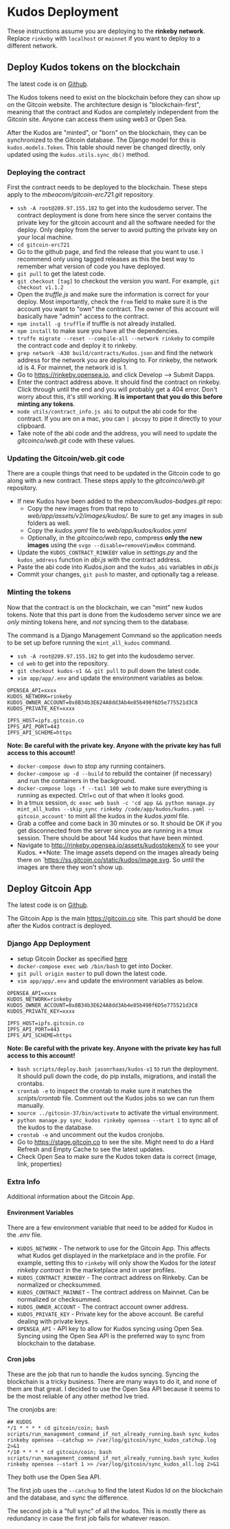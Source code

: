 # Kudos Deployment
These instructions assume you are deploying to the **rinkeby network**.  Replace `rinkeby` with `localhost` or `mainnet` if you want to deploy to a different network.


## Deploy Kudos tokens on the blockchain
The latest code is on [Github](https://github.com/mbeacom/gitcoin-erc721/tree/master).

The Kudos tokens need to exist on the blockchain before they can show up on the Gitcoin website.  The architecture design is "blockchain-first", meaning that the contract and Kudos are completely independent from the Gitcoin site.  Anyone can access them using web3 or Open Sea.

After the Kudos are "minted", or "born" on the blockchain, they can be synchronized to the Gitcoin database.  The Django model for this is `kudos.models.Token`.  This table should never be changed directly, only updated using the `kudos.utils.sync_db()` method.

### Deploying the contract
First the contract needs to be deployed to the blockchain.  These steps apply to the *mbeacom/gitcoin-erc721.git* repository.

- `ssh -A root@209.97.155.182` to get into the kudosdemo server.  The contract deployment is done from here since the server contains the private key for the gitcoin account and all the software needed for the deploy.  Only deploy from the server to avoid putting the private key on your local machine.
- `cd gitcoin-erc721`
- Go to the github page, and find the release that you want to use.  I recommend only using tagged releases as this the best way to remember what version of code you have deployed.
- `git pull` to get the latest code.
- `git checkout [tag]` to checkout the version you want.  For example, `git checkout v1.1.2`
- Open the *truffle.js* and make sure the information is correct for your deploy.  Most importantly, check the `from` field to make sure it is the account you want to "own" the contract.  The owner of this account will basically have "admin" access to the contract.
- `npm install -g truffle` if truffle is not already installed.
- `npm install` to make sure you have all the dependencies.
- `truffe migrate --reset --compile-all --network rinkeby` to compile the contract code and deploy it to rinkeby.
- `grep network -A30 build/contracts/Kudos.json` and find the network address for the network you are deploying to.  For rinkeby, the network id is 4.  For mainnet, the network id is 1.
- Go to https://rinkeby.opensea.io, and click Develop --> Submit Dapps.
- Enter the contract address above.  It should find the contract on rinkeby.  Click through until the end and you will probably get a 404 error.  Don't worry about this, it's still working.  **It is important that you do this before minting any tokens**.
- `node utils/contract_info.js abi` to output the abi code for the contract.  If you are on a mac, you can `| pbcopy` to pipe it directly to your clipboard.
- Take note of the abi code and the address, you will need to update the *gitcoinco/web.git* code with these values.

### Updating the Gitcoin/web.git code
There are a couple things that need to be updated in the Gitcoin code to go along with a new contract.  These steps apply to the *gitcoinco/web.git* repository.

- If new Kudos have been added to the *mbeacom/kudos-badges.git* repo:
	- Copy the new images from that repo to *web/app/assets/v2/images/kudos/.*  Be sure to get any images in sub folders as well.
	- Copy the *kudos.yaml* file to *web/app/kudos/kudos.yaml*
	- Optionally, in the *gitcoinco/web* repo, compress **only the new images** using the `svgo --disable=removeViewBox` command.
- Update the `KUDOS_CONTRACT_RINKEBY` value in *settings.py* and the `kudos_address` function in *abi.js* with the contract address.
- Paste the abi code into *Kudos.json* and the `kudos_abi` variables in *abi.js*
- Commit your changes, `git push` to master, and optionally tag a release.

### Minting the tokens
Now that the contract is on the blockchain, we can "mint" new kudos tokens.  Note that this part is done from the kudosdemo server since we are _only_ minting tokens here, and _not_ syncing them to the database.

The command is a Django Management Command so the application needs to be set up before running the `mint_all_kudos` command.

- `ssh -A root@209.97.155.182` to get into the kudosdemo server.
- `cd web` to get into the repository.
- `git checkout kudos-v1 && git pull` to pull down the latest code.
- `vim app/app/.env` and update the environment variables as below.

```
OPENSEA_API=xxxx
KUDOS_NETWORK=rinkeby
KUDOS_OWNER_ACCOUNT=0x8B34b3E624A8dd3Ab4e85b490f6D5e775521d3C8
KUDOS_PRIVATE_KEY=xxxx

IPFS_HOST=ipfs.gitcoin.co
IPFS_API_PORT=443
IPFS_API_SCHEME=https
```

**Note:  Be careful with the private key.  Anyone with the private key has full access to this account!**

- `docker-compose down` to stop any running containers.
- `docker-compose up -d --build` to rebuild the container (if necessary) and run the containers in the background.
- `docker-compose logs -f --tail 100 web` to make sure everything is running as expected. Ctrl+c out of that when it looks good.
- In a tmux session, `dc exec web bash -c 'cd app && python manage.py mint_all_kudos --skip_sync rinkeby /code/app/kudos/kudos.yaml --gitcoin_account'` to mint all the kudos in the *kudos.yaml* file.
- Grab a coffee and come back in 30 minutes or so.  It should be OK if you get disconnected from the server since you are running in a tmux session.  There should be about 144 kudos that have been minted.
- Navigate to http://rinkeby.opensea.io/assets/kudostokenvX to see your Kudos.  **Note:  The image assets depend on the images already being there on `https://ss.gitcoin.co/static/kudos/image.svg.  So until the images are there they won't show up.


## Deploy Gitcoin App
The latest code is on [Github](https://github.com/jasonrhaas/web/tree/kudos-v1).

The Gitcoin App is the main https://gitcoin.co site.  This part should be done after the Kudos contract is deployed.

### Django App Deployment

- setup Gitcoin Docker as specified [here](https://github.com/gitcoinco/web/blob/master/docs/RUNNING_LOCALLY_DOCKER.md)
- `docker-compose exec web /bin/bash` to get into Docker.
- `git pull origin master` to pull down the latest code.
- `vim app/app/.env` and update the environment variables as below.

```
OPENSEA_API=xxxx
KUDOS_NETWORK=rinkeby
KUDOS_OWNER_ACCOUNT=0x8B34b3E624A8dd3Ab4e85b490f6D5e775521d3C8
KUDOS_PRIVATE_KEY=xxxx

IPFS_HOST=ipfs.gitcoin.co
IPFS_API_PORT=443
IPFS_API_SCHEME=https
```

**Note:  Be careful with the private key.  Anyone with the private key has full access to this account!**

- `bash scripts/deploy.bash jasonrhaas/kudos-v1` to run the deployment.  It should pull down the code, do pip installs, migrations, and install the crontabs.
- `crontab -e` to inspect the crontab to make sure it matches the *scripts/crontab* file.  Comment out the Kudos jobs so we can run them manually.
- `source ../gitcoin-37/bin/activate` to activate the virtual environment.
- `python manage.py sync_kudos rinkeby opensea --start 1` to sync all of the kudos to the database.
- `crontab -e` and uncomment out the kudos cronjobs.
- Go to https://stage.gitcoin.co to see the site.  Might need to do a Hard Refresh and Empty Cache to see the latest updates.
- Check Open Sea to make sure the Kudos token data is correct (image, link, properties)



### Extra Info
Additional information about the Gitcoin App.

#### Environment Variables
There are a few environment variable that need to be added for Kudos in the *.env* file.

- `KUDOS_NETWORK` - The network to use for the Gitcoin App.  This affects what Kudos get displayed in the marketplace and in the profile.  For example, setting this to `rinkeby` will only show the Kudos for the _latest rinkeby contract_ in the marketplace and in user profiles.
- `KUDOS_CONTRACT_RINKEBY` - The contract address on Rinkeby.  Can be normalized or checksummed.
- `KUDOS_CONTRACT_MAINNET` - The contract address on Mainnet.  Can be normalized or checksummed.
- `KUDOS_OWNER_ACCOUNT` - The contract account owner address.
- `KUDOS_PRIVATE_KEY` - Private key for the above account.  Be careful dealing with private keys.
- `OPENSEA_API` - API key to allow for Kudos syncing using Open Sea.  Syncing using the Open Sea API is the preferred way to sync from blockchain to the database.



#### Cron jobs
These are the job that run to handle the kudos syncing.  Syncing the blockchain is a tricky business.  There are many ways to do it, and none of them are that great.  I decided to use the Open Sea API because it seems to be the most reliable of any other method Ive tried.

The cronjobs are:

```
## KUDOS
*/1 * * * * cd gitcoin/coin; bash scripts/run_management_command_if_not_already_running.bash sync_kudos rinkeby opensea --catchup >> /var/log/gitcoin/sync_kudos_catchup.log 2>&1
*/10 * * * * cd gitcoin/coin; bash scripts/run_management_command_if_not_already_running.bash sync_kudos rinkeby opensea --start 1 >> /var/log/gitcoin/sync_kudos_all.log 2>&1
```

They both use the Open Sea API.

The first job uses the `--catchup` to find the latest Kudos Id on the blockchain and the database, and sync the difference.

The second job is a "full sync" of all the kudos.  This is mostly there as redundancy in case the first job fails for whatever reason.